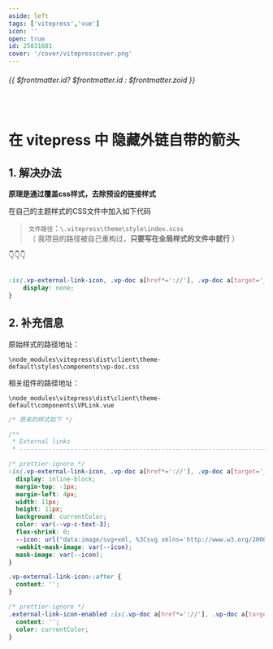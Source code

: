 ```yaml
---
aside: left
tags: ['vitepress','vue']
icon: ''
open: true
id: 25031601
cover: '/cover/vitepresscover.png' 
---
```

 
######  {{ $frontmatter.id? $frontmatter.id : $frontmatter.zoid }}
 
<br/>
 



# 在 vitepress 中 隐藏外链自带的箭头

## 1. 解决办法

**原理是通过覆盖css样式，去除预设的链接样式**  

在自己的主题样式的CSS文件中加入如下代码

> `文件路径`：`\.vitepress\theme\style\index.scss`   
>     （ 我项目的路径被自己重构过，**只要写在全局样式的文件中就行** ）  

👇👇👇

```css 

:is(.vp-external-link-icon, .vp-doc a[href*='://'], .vp-doc a[target='_blank']):not(.no-icon)::after {
    display: none;
}
```


## 2. 补充信息

原始样式的路径地址：  

`\node_modules\vitepress\dist\client\theme-default\styles\components\vp-doc.css`  


相关组件的路径地址：  

`\node_modules\vitepress\dist\client\theme-default\components\VPLink.vue`

```css
/* 原来的样式如下 */

/**
 * External links
 * -------------------------------------------------------------------------- */

/* prettier-ignore */
:is(.vp-external-link-icon, .vp-doc a[href*='://'], .vp-doc a[target='_blank']):not(.no-icon)::after {
  display: inline-block;
  margin-top: -1px;
  margin-left: 4px;
  width: 11px;
  height: 11px;
  background: currentColor;
  color: var(--vp-c-text-3);
  flex-shrink: 0;
  --icon: url("data:image/svg+xml, %3Csvg xmlns='http://www.w3.org/2000/svg' viewBox='0 0 24 24' %3E%3Cpath d='M0 0h24v24H0V0z' fill='none' /%3E%3Cpath d='M9 5v2h6.59L4 18.59 5.41 20 17 8.41V15h2V5H9z' /%3E%3C/svg%3E");
  -webkit-mask-image: var(--icon);
  mask-image: var(--icon);
}

.vp-external-link-icon::after {
  content: '';
}

/* prettier-ignore */
.external-link-icon-enabled :is(.vp-doc a[href*='://'], .vp-doc a[target='_blank'])::after {
  content: '';
  color: currentColor;
}

```


